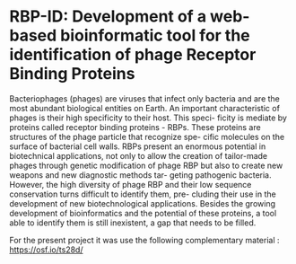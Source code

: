 # RBP-ID: Development of a web-based bioinformatic tool for the identification of phage Receptor Binding Proteins

Bacteriophages (phages) are viruses that infect only bacteria
and are the most abundant biological entities on Earth. An important
characteristic of phages is their high specificity to their host. This speci-
ficity is mediate by proteins called receptor binding proteins - RBPs.
These proteins are structures of the phage particle that recognize spe-
cific molecules on the surface of bacterial cell walls. RBPs present an
enormous potential in biotechnical applications, not only to allow the
creation of tailor-made phages through genetic modification of phage
RBP but also to create new weapons and new diagnostic methods tar-
geting pathogenic bacteria. However, the high diversity of phage RBP
and their low sequence conservation turns difficult to identify them, pre-
cluding their use in the development of new biotechnological applications.
Besides the growing development of bioinformatics and the potential of
these proteins, a tool able to identify them is still inexistent, a gap that
needs to be filled.

For the present project it was use the following complementary material : https://osf.io/ts28d/
